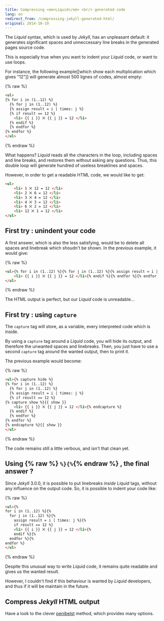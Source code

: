 ```yaml
---
title: Compressing <em>Liquid</em> <br/> generated code
lang: en
redirect_from: /compressing-jekyll-generated-html/
original: 2014-10-19
---
```


The *Liquid* syntax, which is used by *Jekyll*, has an unpleasant default: it generates significant spaces and unneccessary line breaks in the generated pages source code.

This is especially true when you want to indent your *Liquid* code, or want to use loops.

For instance, the following example[[which show each multiplication which gives "12"]] will generate almost 500 lignes of codes, almost empty:

{% raw %}
```html
<ul>
{% for i in (1..12) %}
  {% for j in (1..12) %}
  {% assign result = i | times: j %}
  {% if result == 12 %}
    <li> {{ i }} ⨉ {{ j }} = 12 </li>
  {% endif %}
  {% endfor %}
{% endfor %}
</ul>
```
{% endraw %}

What happens? *Liquid* reads all the characters in the loop, including spaces and line breaks, and restores them without asking any questions. Thus, this double loop will generate hundred of useless breaklines and spaces.

However, in order to get a readable HTML code, we would like to get:

```html
<ul>
    <li> 1 ⨉ 12 = 12 </li>
    <li> 2 ⨉ 6 = 12 </li>
    <li> 3 ⨉ 4 = 12 </li>
    <li> 4 ⨉ 3 = 12 </li>
    <li> 6 ⨉ 2 = 12 </li>
    <li> 12 ⨉ 1 = 12 </li>
</ul>
```

## First try : unindent your code

A first answer, which is also the less satisfying, would be to delete all spaces and linebreak which shoudn't be shown. In the previous example, it would give:

{% raw %}
```html
<ul>{% for i in (1..12) %}{% for j in (1..12) %}{% assign result = i | times: j %}{% if result == 12 %}
    <li> {{ i }} ⨉ {{ j }} = 12 </li>{% endif %}{% endfor %}{% endfor %}
</ul>
```
{% endraw %}

The HTML output is perfect, but our *Liquid* code is unreadable...

## First try : using `capture`

The `capture` tag will store, as a variable, every interpreted code which is inside.

By using a `capture` tag around a *Liquid* code, you will hide its output, and therefore the unwanted spaces and linebreaks. Then, you just have to use a second `capture` tag around the wanted output, then to print it.

The previous example would become:

{% raw %}
```html
<ul>{% capture hide %}
{% for i in (1..12) %}
  {% for j in (1..12) %}
  {% assign result = i | times: j %}
  {% if result == 12 %}
{% capture show %}{{ show }}
    <li> {{ i }} ⨉ {{ j }} = 12 </li>{% endcapture %}
  {% endif %}
  {% endfor %}
{% endfor %}
{% endcapture %}{{ show }}
</ul>
```
{% endraw %}

The code remains still a little verbous, and isn't that clean yet.

## Using {% raw %} `%}{%`{% endraw %} , the final answer ?

Since *Jekyll* 3.0.0, it is possible to put linebreaks *inside* *Liquid* tags, without any influence on the output code. So, it is possible to indent your code like:

{% raw %}
```html
<ul>{%
for i in (1..12) %}{%
  for j in (1..12) %}{%
    assign result = i | times: j %}{%
    if result == 12 %}
    <li> {{ i }} ⨉ {{ j }} = 12 </li>{%
    endif %}{%
  endfor %}{%
endfor %}
</ul>
```
{% endraw %}

Despite this unusual way to write  *Liquid* code, it remains quite readable and gives us the wanted result.

However, I couldn't find if this behaviour is wanted by *Liquid* developers, and thus if it will be maintain in the future.


## Compress *Jekyll* HTML output

Have a look to the clever [penibelst](http://jch.penibelst.de/) method, which provides many options.
